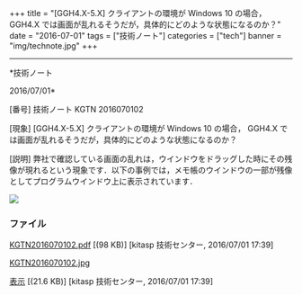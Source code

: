 ﻿+++
title = "[GGH4.X-5.X] クライアントの環境が Windows 10 の場合， GGH4.X では画面が乱れるそうだが，具体的にどのような状態になるのか？"
date = "2016-07-01"
tags = ["技術ノート"]
categories = ["tech"]
banner = "img/technote.jpg"
+++

-----------------------------------------------------------------------------------------------------------------------------

*技術ノート

2016/07/01*


[番号]
技術ノート KGTN 2016070102

[現象]
[GGH4.X-5.X] クライアントの環境が Windows 10 の場合， GGH4.X
では画面が乱れるそうだが，具体的にどのような状態になるのか？

[説明]
弊社で確認している画面の乱れは，ウインドウをドラッグした時にその残像が現れるという現象です．以下の事例では，メモ帳のウインドウの一部が残像としてプログラムウインドウ上に表示されています．

![](http://techreport.kitasp.net/attachments/download/2773/KGTN2016070102.jpg)


### ファイル

 
 


[KGTN2016070102.pdf](http://techreport.kitasp.net/attachments/download/2772/KGTN2016070102.pdf)
 [(98 KB)] [kitasp 技術センター, 2016/07/01
17:39]

[KGTN2016070102.jpg](http://techreport.kitasp.net/attachments/download/2773/KGTN2016070102.jpg)

[表示](http://techreport.kitasp.net/attachments/2773/KGTN2016070102.jpg "表示")
 [(21.6 KB)] [kitasp 技術センター, 2016/07/01
17:39]


 


 

